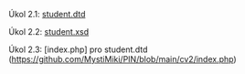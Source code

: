 Úkol 2.1: [student.dtd](https://github.com/MystiMiki/PIN/blob/main/cv2/student.dtd)

Úkol 2.2: [student.xsd](https://github.com/MystiMiki/PIN/blob/main/cv2/student.xsd)

Úkol 2.3: [index.php] pro student.dtd (https://github.com/MystiMiki/PIN/blob/main/cv2/index.php)
